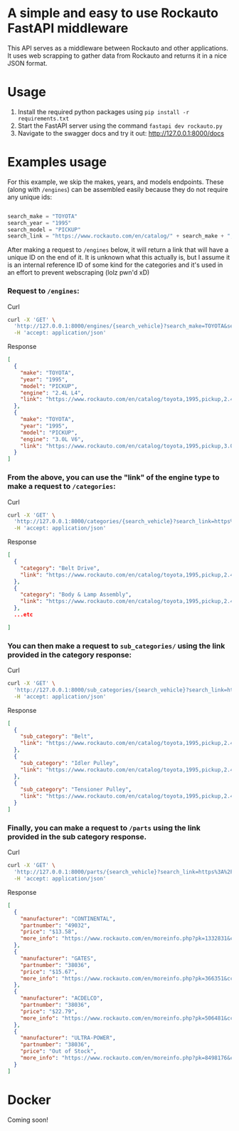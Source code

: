 # A simple and easy to use Rockauto FastAPI middleware

This API serves as a middleware between Rockauto and other applications. It uses web scrapping to gather data from Rockauto and returns it in a nice JSON format.


# Usage

1. Install the required python packages using `pip install -r requirements.txt`
2. Start the FastAPI server using the command `fastapi dev rockauto.py`
3. Navigate to the swagger docs and try it out: http://127.0.0.1:8000/docs

# Examples usage

For this example, we skip the makes, years, and models endpoints. These (along with `/engines`) can be assembled easily because they do not require any unique ids:
```python

search_make = "TOYOTA"
search_year = "1995"
search_model = "PICKUP"
search_link = "https://www.rockauto.com/en/catalog/" + search_make + "," + search_year + "," + search_model

```
After making a request to `/engines` below, it will return a link that will have a unique ID on the end of it. It is unknown what this actually is, but I assume it is an internal reference ID of some kind for the categories and it's used in an effort to prevent webscraping (lolz pwn'd xD)

### Request to `/engines`:
Curl
```bash 
curl -X 'GET' \
  'http://127.0.0.1:8000/engines/{search_vehicle}?search_make=TOYOTA&search_year=1995&search_model=PICKUP' \
  -H 'accept: application/json'
```
Response
```json
[
  {
    "make": "TOYOTA",
    "year": "1995",
    "model": "PICKUP",
    "engine": "2.4L L4",
    "link": "https://www.rockauto.com/en/catalog/toyota,1995,pickup,2.4l+l4,1278097"
  },
  {
    "make": "TOYOTA",
    "year": "1995",
    "model": "PICKUP",
    "engine": "3.0L V6",
    "link": "https://www.rockauto.com/en/catalog/toyota,1995,pickup,3.0l+v6,1278110"
  }
]
```
### From the above, you can use the "link" of the engine type to make a request to `/categories`:
Curl
```bash
curl -X 'GET' \
  'http://127.0.0.1:8000/categories/{search_vehicle}?search_link=https%3A%2F%2Fwww.rockauto.com%2Fen%2Fcatalog%2Ftoyota%2C1995%2Cpickup%2C2.4l%2Bl4%2C1278097' \
  -H 'accept: application/json'

  ```
Response
```json
[
  {
    "category": "Belt Drive",
    "link": "https://www.rockauto.com/en/catalog/toyota,1995,pickup,2.4l+l4,1278097,belt+drive"
  },
  {
    "category": "Body & Lamp Assembly",
    "link": "https://www.rockauto.com/en/catalog/toyota,1995,pickup,2.4l+l4,1278097,body+&+lamp+assembly"
  },
  ...etc

]
```
### You can then make a request to `sub_categories/` using the link provided in the category response:
Curl
```bash
curl -X 'GET' \
  'http://127.0.0.1:8000/sub_categories/{search_vehicle}?search_link=https%3A%2F%2Fwww.rockauto.com%2Fen%2Fcatalog%2Ftoyota%2C1995%2Cpickup%2C2.4l%2Bl4%2C1278097%2Cbelt%2Bdrive' \
  -H 'accept: application/json'
```
Response
```json
[
  {
    "sub_category": "Belt",
    "link": "https://www.rockauto.com/en/catalog/toyota,1995,pickup,2.4l+l4,1278097,belt+drive,belt,8900"
  },
  {
    "sub_category": "Idler Pulley",
    "link": "https://www.rockauto.com/en/catalog/toyota,1995,pickup,2.4l+l4,1278097,belt+drive,idler+pulley,6956"
  },
  {
    "sub_category": "Tensioner Pulley",
    "link": "https://www.rockauto.com/en/catalog/toyota,1995,pickup,2.4l+l4,1278097,belt+drive,tensioner+pulley,10346"
  }
]
```


### Finally, you can make a request to `/parts` using the link provided in the sub category response.
Curl
```bash 
curl -X 'GET' \
  'http://127.0.0.1:8000/parts/{search_vehicle}?search_link=https%3A%2F%2Fwww.rockauto.com%2Fen%2Fcatalog%2Ftoyota%2C1995%2Cpickup%2C2.4l%2Bl4%2C1278097%2Cbelt%2Bdrive%2Ctensioner%2Bpulley%2C10346' \
  -H 'accept: application/json'
```
Response
```json
[
  {
    "manufacturer": "CONTINENTAL",
    "partnumber": "49032",
    "price": "$13.58",
    "more_info": "https://www.rockauto.com/en/moreinfo.php?pk=1332831&cc=1278097&pt=10346"
  },
  {
    "manufacturer": "GATES",
    "partnumber": "38036",
    "price": "$15.67",
    "more_info": "https://www.rockauto.com/en/moreinfo.php?pk=366351&cc=1278097&pt=10346"
  },
  {
    "manufacturer": "ACDELCO",
    "partnumber": "38036",
    "price": "$22.79",
    "more_info": "https://www.rockauto.com/en/moreinfo.php?pk=506481&cc=1278097&pt=10346"
  },
  {
    "manufacturer": "ULTRA-POWER",
    "partnumber": "38036",
    "price": "Out of Stock",
    "more_info": "https://www.rockauto.com/en/moreinfo.php?pk=8498176&cc=1278097&pt=10346"
  }
]
```



# Docker 
Coming soon!

